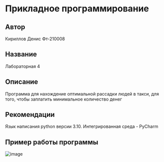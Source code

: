 # Прикладное программирование
## Автор
Кириллов Денис Фт-210008
## Название
Лабораторная 4
## Описание
Программа для нахождение оптимальной рассадки людей в такси, для того, чтобы заплатить минимальное количество денег
## Рекомендации
Язык написания python версии 3.10. Интегрированная среда - PyCharm
## Пример работы программы
![image](https://user-images.githubusercontent.com/113837843/193454014-d3c7eb01-12bd-44e8-a990-0dd0e1ad98a8.png)

